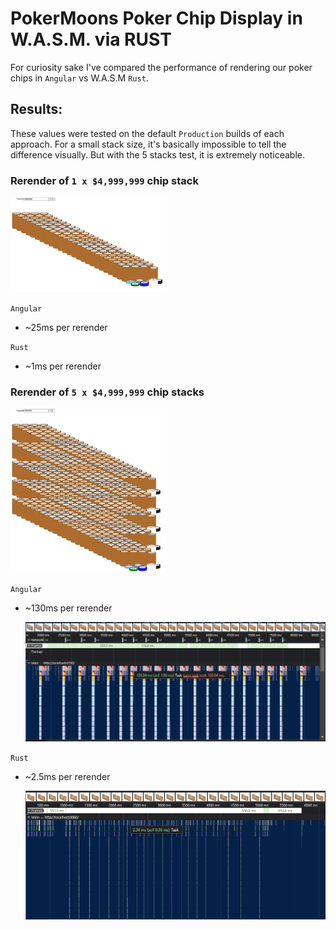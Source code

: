 # PokerMoons Poker Chip Display in W.A.S.M. via RUST

For curiosity sake I've compared the performance of rendering our poker chips in `Angular` vs W.A.S.M `Rust`.

## Results:

These values were tested on the default `Production` builds of each approach. For a small stack size, it's
basically impossible to tell the difference visually. But with the 5 stacks test, it is extremely noticeable.

### Rerender of `1 x $4,999,999` chip stack

<img src="./assets/1-stack.png" alt="single chip stack" width="250"/>

`Angular`

- ~25ms per rerender

`Rust`

- ~1ms per rerender

### Rerender of `5 x $4,999,999` chip stacks

<img src="./assets/5-stack.png" alt="5 chip stacks" width="250"/>

`Angular`

- ~130ms per rerender

  ![Profiler of angular 5x](./assets/angular-5x.png)

`Rust`

- ~2.5ms per rerender

  ![Profiler of angular 5x](./assets/wasm-5x.png)
